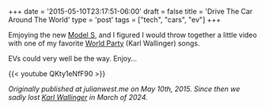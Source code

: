 +++
date = '2015-05-10T23:17:51-06:00'
draft = false
title = 'Drive The Car Around The World'
type = 'post'
tags = ["tech", "cars", "ev"]
+++

Emjoying the new <a href="http://julianwest.me/Blog/posts/dangerhighvoltage/">Model S</a>, and I figured I would throw together a little video with one of my favorite <a href="https://en.wikipedia.org/wiki/World_Party">World Party</a> (Karl Wallinger) songs. <br />

EVs could very well be the way.  Enjoy...<br />


<div class="video">
{{< youtube QKty1eNfF90 >}}
</div>


<i>Originally published at julianwest.me on May 10th, 2015.  Since then we sadly lost <a href="https://en.wikipedia.org/wiki/Karl_Wallinger">Karl Wallinger</a> in March of 2024.</i>